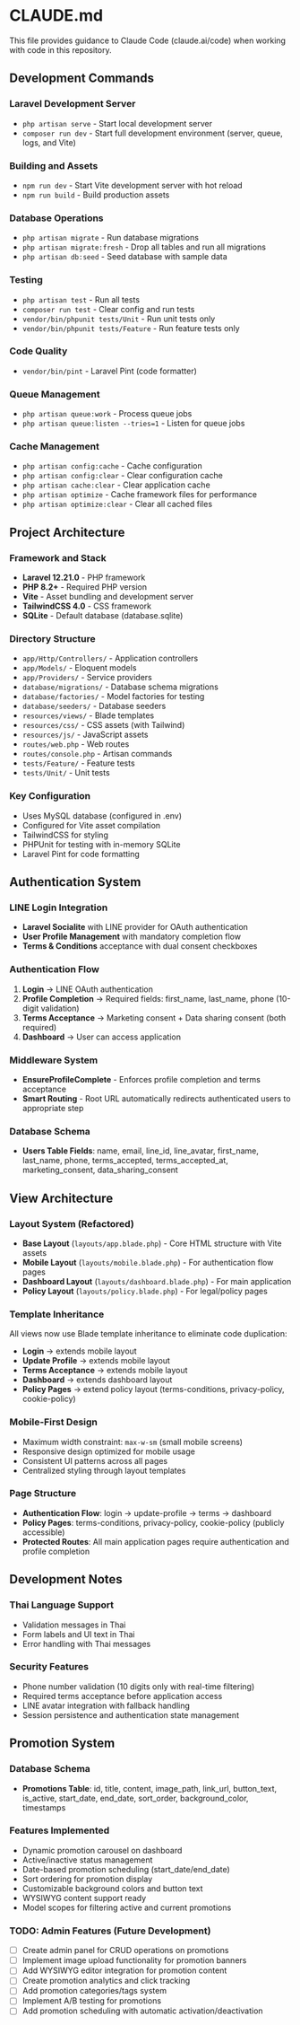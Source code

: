 # CLAUDE.md

This file provides guidance to Claude Code (claude.ai/code) when working with code in this repository.

## Development Commands

### Laravel Development Server
- `php artisan serve` - Start local development server
- `composer run dev` - Start full development environment (server, queue, logs, and Vite)

### Building and Assets
- `npm run dev` - Start Vite development server with hot reload
- `npm run build` - Build production assets

### Database Operations
- `php artisan migrate` - Run database migrations
- `php artisan migrate:fresh` - Drop all tables and run all migrations
- `php artisan db:seed` - Seed database with sample data

### Testing
- `php artisan test` - Run all tests
- `composer run test` - Clear config and run tests
- `vendor/bin/phpunit tests/Unit` - Run unit tests only
- `vendor/bin/phpunit tests/Feature` - Run feature tests only

### Code Quality
- `vendor/bin/pint` - Laravel Pint (code formatter)

### Queue Management
- `php artisan queue:work` - Process queue jobs
- `php artisan queue:listen --tries=1` - Listen for queue jobs

### Cache Management
- `php artisan config:cache` - Cache configuration
- `php artisan config:clear` - Clear configuration cache
- `php artisan cache:clear` - Clear application cache
- `php artisan optimize` - Cache framework files for performance
- `php artisan optimize:clear` - Clear all cached files

## Project Architecture

### Framework and Stack
- **Laravel 12.21.0** - PHP framework
- **PHP 8.2+** - Required PHP version
- **Vite** - Asset bundling and development server
- **TailwindCSS 4.0** - CSS framework
- **SQLite** - Default database (database.sqlite)

### Directory Structure
- `app/Http/Controllers/` - Application controllers
- `app/Models/` - Eloquent models
- `app/Providers/` - Service providers
- `database/migrations/` - Database schema migrations
- `database/factories/` - Model factories for testing
- `database/seeders/` - Database seeders
- `resources/views/` - Blade templates
- `resources/css/` - CSS assets (with Tailwind)
- `resources/js/` - JavaScript assets
- `routes/web.php` - Web routes
- `routes/console.php` - Artisan commands
- `tests/Feature/` - Feature tests
- `tests/Unit/` - Unit tests

### Key Configuration
- Uses MySQL database (configured in .env)
- Configured for Vite asset compilation
- TailwindCSS for styling
- PHPUnit for testing with in-memory SQLite
- Laravel Pint for code formatting

## Authentication System

### LINE Login Integration
- **Laravel Socialite** with LINE provider for OAuth authentication
- **User Profile Management** with mandatory completion flow
- **Terms & Conditions** acceptance with dual consent checkboxes

### Authentication Flow
1. **Login** → LINE OAuth authentication
2. **Profile Completion** → Required fields: first_name, last_name, phone (10-digit validation)
3. **Terms Acceptance** → Marketing consent + Data sharing consent (both required)
4. **Dashboard** → User can access application

### Middleware System
- **EnsureProfileComplete** - Enforces profile completion and terms acceptance
- **Smart Routing** - Root URL automatically redirects authenticated users to appropriate step

### Database Schema
- **Users Table Fields**: name, email, line_id, line_avatar, first_name, last_name, phone, terms_accepted, terms_accepted_at, marketing_consent, data_sharing_consent

## View Architecture

### Layout System (Refactored)
- **Base Layout** (`layouts/app.blade.php`) - Core HTML structure with Vite assets
- **Mobile Layout** (`layouts/mobile.blade.php`) - For authentication flow pages
- **Dashboard Layout** (`layouts/dashboard.blade.php`) - For main application
- **Policy Layout** (`layouts/policy.blade.php`) - For legal/policy pages

### Template Inheritance
All views now use Blade template inheritance to eliminate code duplication:
- **Login** → extends mobile layout
- **Update Profile** → extends mobile layout  
- **Terms Acceptance** → extends mobile layout
- **Dashboard** → extends dashboard layout
- **Policy Pages** → extend policy layout (terms-conditions, privacy-policy, cookie-policy)

### Mobile-First Design
- Maximum width constraint: `max-w-sm` (small mobile screens)
- Responsive design optimized for mobile usage
- Consistent UI patterns across all pages
- Centralized styling through layout templates

### Page Structure
- **Authentication Flow**: login → update-profile → terms → dashboard
- **Policy Pages**: terms-conditions, privacy-policy, cookie-policy (publicly accessible)
- **Protected Routes**: All main application pages require authentication and profile completion

## Development Notes

### Thai Language Support
- Validation messages in Thai
- Form labels and UI text in Thai
- Error handling with Thai messages

### Security Features
- Phone number validation (10 digits only with real-time filtering)
- Required terms acceptance before application access
- LINE avatar integration with fallback handling
- Session persistence and authentication state management

## Promotion System

### Database Schema
- **Promotions Table**: id, title, content, image_path, link_url, button_text, is_active, start_date, end_date, sort_order, background_color, timestamps

### Features Implemented
- Dynamic promotion carousel on dashboard
- Active/inactive status management
- Date-based promotion scheduling (start_date/end_date)
- Sort ordering for promotion display
- Customizable background colors and button text
- WYSIWYG content support ready
- Model scopes for filtering active and current promotions

### TODO: Admin Features (Future Development)
- [ ] Create admin panel for CRUD operations on promotions
- [ ] Implement image upload functionality for promotion banners
- [ ] Add WYSIWYG editor integration for promotion content
- [ ] Create promotion analytics and click tracking
- [ ] Add promotion categories/tags system
- [ ] Implement A/B testing for promotions
- [ ] Add promotion scheduling with automatic activation/deactivation